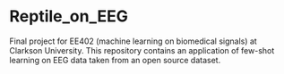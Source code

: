 # Reptile_on_EEG
Final project for EE402 (machine learning on biomedical signals) at Clarkson University. This repository contains an application of few-shot learning on EEG data taken from an open source dataset. 
